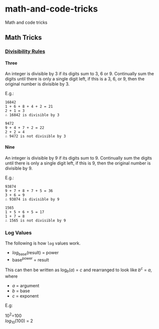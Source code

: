 # math-and-code-tricks
Math and code tricks

## Math Tricks

### [Divisibility Rules](https://en.wikipedia.org/wiki/Divisibility_rule)

#### Three

An integer is divisible by 3 if its digits sum to 3, 6 or 9.
Continually sum the digits until there is only a single digit left, if this is a 3, 6, or 9, then the original number is divisible by 3.

E.g.:
```
16842
1 + 6 + 8 + 4 + 2 = 21
2 + 1 = 3
∴ 16842 is divisible by 3

9472
9 + 4 + 7 + 2 = 22
2 + 2 = 4
∴ 9472 is not divisible by 3
```

#### Nine

An integer is divisible by 9 if its digits sum to 9.
Continually sum the digits until there is only a single digit left, if this is 9, then the original number is divisible by 9.

E.g.:
```
93874
9 + 7 + 8 + 7 + 5 = 36
3 + 6 = 9
∴ 93874 is divisible by 9

1565
1 + 5 + 6 + 5 = 17
1 + 7 = 8
∴ 1565 is not divisible by 9
```

### Log Values

The following is how `log` values work.

 - *log*<sub>base</sub>(result) = power
 - base<sup>power</sup> = result

This can then be written as log<sub>*b*</sub>(*a*) = *c* and rearranged to look like *b*<sup>*c*</sup> = *a*, where
 - *a* = argument
 - *b* = base
 - *c* = exponent
 
E.g:

10<sup>2</sup>=100  
*log*<sub>10</sub>(100) = 2

